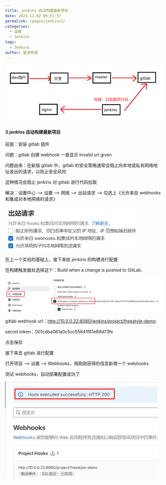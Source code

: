 ```yaml
---
title: jenkins 自动构建最新项目
date: 2024-11-02 09:51:37
permalink: /pages/jenkins3/
categories:
  - 运维
  - Jenkins
tags:
  - Jenkins
author: 星途物语
---
```

 <img src="/img/image-20240911104142111.png" alt="image-20240911104142111" style="zoom:80%;" />



#### 3.jenkins 自动构建最新项目

前提：安装 gitlab 插件

问题：gitlab 创建 webhook 一直显示 Invalid url given

问题由来：在新版 gitlab 中，gitlab 的安全策略通常会阻止向本地或私有网络地址发出的请求，以防止安全风险

这种情况会阻止 jenkins 对 gitlab 进行代码拉取

解决：设置中心 --> 设置 --> 网络 --> 出站请求 --> 勾选上《允许来自 webhooks 和集成对本地网络的请求》

 <img src="/img/image-20240911214338339.png" alt="image-20240911214338339" style="zoom:80%;" />

在上一个实验的基础上，接下来给 jenkins 的构建进行配置

在构建触发器处选择这个：Build when a change is pushed to GitLab.

<img src="/img/image-20240911214725465.png" alt="image-20240911214725465" style="zoom:80%;" />

gitlab webhook url：http://10.0.0.22:8080/jenkins/project/freestyle-demo

secret token：001cdba061a0c5cc55841f61e89d73fe

点击保存

接下来去 gitlab 进行配置

打开项目 --> 设置 --> Webhooks，用刚刚获得的信息新增一个 webhooks

测试 webhooks，自动部署配置成功了

 <img src="/img/image-20240911215158714.png" alt="image-20240911215158714" style="zoom:80%;" />